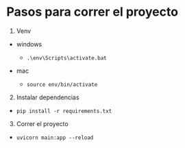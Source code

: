 # Pasos para correr el proyecto

1. Venv

- windows

  - `.\env\Scripts\activate.bat`

- mac
  - `source env/bin/activate`

2. Instalar dependencias

- `pip install -r requirements.txt`

3. Correr el proyecto

- `uvicorn main:app --reload`
